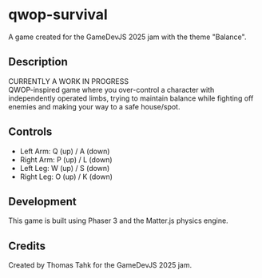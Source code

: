 # qwop-survival

A game created for the GameDevJS 2025 jam with the theme "Balance".

## Description
CURRENTLY A WORK IN PROGRESS\
QWOP-inspired game where you over-control a character with independently operated limbs, trying to maintain balance while fighting off enemies and making your way to a safe house/spot.

## Controls

- Left Arm: Q (up) / A (down)
- Right Arm: P (up) / L (down)
- Left Leg: W (up) / S (down)
- Right Leg: O (up) / K (down)

## Development

This game is built using Phaser 3 and the Matter.js physics engine.

## Credits

Created by Thomas Tahk for the GameDevJS 2025 jam.
